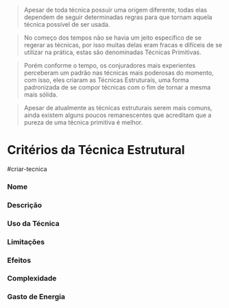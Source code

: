 > Apesar de toda técnica possuir uma origem diferente, todas elas dependem de seguir determinadas regras para que tornam aquela técnica possível de ser usada. 

> No começo dos tempos não se havia um jeito específico de se regerar as técnicas, por isso muitas delas eram fracas e difíceis de se utilizar na prática, estas são denominadas Técnicas Primitivas.

> Porém conforme o tempo, os conjuradores mais experientes perceberam um padrão nas técnicas mais poderosas do momento, com isso, eles criaram as Técnicas Estruturais, uma forma padronizada de se compor técnicas com o fim de tornar a mesma mais sólida.

> Apesar de atualmente as técnicas estruturais serem mais comuns, ainda existem alguns poucos remanescentes que acreditam que a pureza de uma técnica primitiva é melhor.


# Critérios da Técnica Estrutural


#criar-tecnica 

### Nome

### Descrição 

### Uso da Técnica

### Limitações

### Efeitos

### Complexidade

### Gasto de Energia



